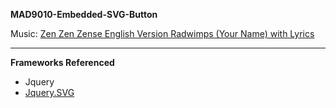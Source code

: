 **MAD9010-Embedded-SVG-Button**

Music: [Zen Zen Zense English Version Radwimps (Your Name) with Lyrics](https://www.youtube.com/watch?v=EvFQLfxi_-w)

----------------------------------------

**Frameworks Referenced**
* Jquery
* [Jquery.SVG](http://keith-wood.name/svg.html)
